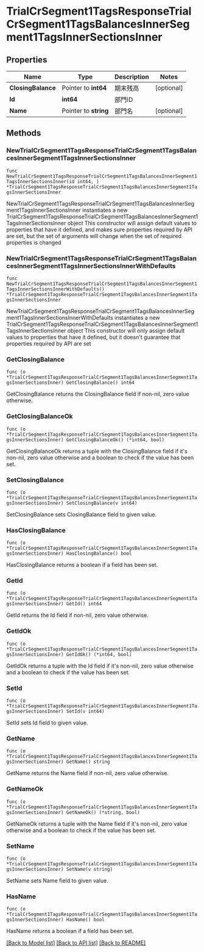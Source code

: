 # TrialCrSegment1TagsResponseTrialCrSegment1TagsBalancesInnerSegment1TagsInnerSectionsInner

## Properties

Name | Type | Description | Notes
------------ | ------------- | ------------- | -------------
**ClosingBalance** | Pointer to **int64** | 期末残高 | [optional] 
**Id** | **int64** | 部門ID | 
**Name** | Pointer to **string** | 部門名 | [optional] 

## Methods

### NewTrialCrSegment1TagsResponseTrialCrSegment1TagsBalancesInnerSegment1TagsInnerSectionsInner

`func NewTrialCrSegment1TagsResponseTrialCrSegment1TagsBalancesInnerSegment1TagsInnerSectionsInner(id int64, ) *TrialCrSegment1TagsResponseTrialCrSegment1TagsBalancesInnerSegment1TagsInnerSectionsInner`

NewTrialCrSegment1TagsResponseTrialCrSegment1TagsBalancesInnerSegment1TagsInnerSectionsInner instantiates a new TrialCrSegment1TagsResponseTrialCrSegment1TagsBalancesInnerSegment1TagsInnerSectionsInner object
This constructor will assign default values to properties that have it defined,
and makes sure properties required by API are set, but the set of arguments
will change when the set of required properties is changed

### NewTrialCrSegment1TagsResponseTrialCrSegment1TagsBalancesInnerSegment1TagsInnerSectionsInnerWithDefaults

`func NewTrialCrSegment1TagsResponseTrialCrSegment1TagsBalancesInnerSegment1TagsInnerSectionsInnerWithDefaults() *TrialCrSegment1TagsResponseTrialCrSegment1TagsBalancesInnerSegment1TagsInnerSectionsInner`

NewTrialCrSegment1TagsResponseTrialCrSegment1TagsBalancesInnerSegment1TagsInnerSectionsInnerWithDefaults instantiates a new TrialCrSegment1TagsResponseTrialCrSegment1TagsBalancesInnerSegment1TagsInnerSectionsInner object
This constructor will only assign default values to properties that have it defined,
but it doesn't guarantee that properties required by API are set

### GetClosingBalance

`func (o *TrialCrSegment1TagsResponseTrialCrSegment1TagsBalancesInnerSegment1TagsInnerSectionsInner) GetClosingBalance() int64`

GetClosingBalance returns the ClosingBalance field if non-nil, zero value otherwise.

### GetClosingBalanceOk

`func (o *TrialCrSegment1TagsResponseTrialCrSegment1TagsBalancesInnerSegment1TagsInnerSectionsInner) GetClosingBalanceOk() (*int64, bool)`

GetClosingBalanceOk returns a tuple with the ClosingBalance field if it's non-nil, zero value otherwise
and a boolean to check if the value has been set.

### SetClosingBalance

`func (o *TrialCrSegment1TagsResponseTrialCrSegment1TagsBalancesInnerSegment1TagsInnerSectionsInner) SetClosingBalance(v int64)`

SetClosingBalance sets ClosingBalance field to given value.

### HasClosingBalance

`func (o *TrialCrSegment1TagsResponseTrialCrSegment1TagsBalancesInnerSegment1TagsInnerSectionsInner) HasClosingBalance() bool`

HasClosingBalance returns a boolean if a field has been set.

### GetId

`func (o *TrialCrSegment1TagsResponseTrialCrSegment1TagsBalancesInnerSegment1TagsInnerSectionsInner) GetId() int64`

GetId returns the Id field if non-nil, zero value otherwise.

### GetIdOk

`func (o *TrialCrSegment1TagsResponseTrialCrSegment1TagsBalancesInnerSegment1TagsInnerSectionsInner) GetIdOk() (*int64, bool)`

GetIdOk returns a tuple with the Id field if it's non-nil, zero value otherwise
and a boolean to check if the value has been set.

### SetId

`func (o *TrialCrSegment1TagsResponseTrialCrSegment1TagsBalancesInnerSegment1TagsInnerSectionsInner) SetId(v int64)`

SetId sets Id field to given value.


### GetName

`func (o *TrialCrSegment1TagsResponseTrialCrSegment1TagsBalancesInnerSegment1TagsInnerSectionsInner) GetName() string`

GetName returns the Name field if non-nil, zero value otherwise.

### GetNameOk

`func (o *TrialCrSegment1TagsResponseTrialCrSegment1TagsBalancesInnerSegment1TagsInnerSectionsInner) GetNameOk() (*string, bool)`

GetNameOk returns a tuple with the Name field if it's non-nil, zero value otherwise
and a boolean to check if the value has been set.

### SetName

`func (o *TrialCrSegment1TagsResponseTrialCrSegment1TagsBalancesInnerSegment1TagsInnerSectionsInner) SetName(v string)`

SetName sets Name field to given value.

### HasName

`func (o *TrialCrSegment1TagsResponseTrialCrSegment1TagsBalancesInnerSegment1TagsInnerSectionsInner) HasName() bool`

HasName returns a boolean if a field has been set.


[[Back to Model list]](../README.md#documentation-for-models) [[Back to API list]](../README.md#documentation-for-api-endpoints) [[Back to README]](../README.md)


